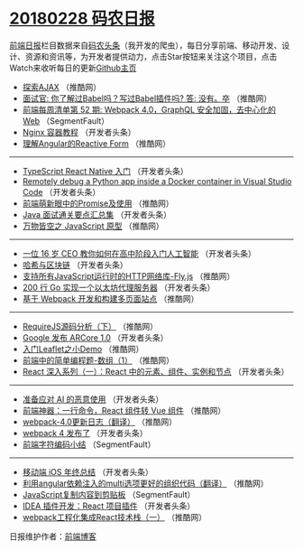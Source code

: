 # [20180228 码农日报](http://hao.caibaojian.com/date/2018/02/28)

[前端日报](http://caibaojian.com/c/news)栏目数据来自[码农头条](http://hao.caibaojian.com/)（我开发的爬虫），每日分享前端、移动开发、设计、资源和资讯等，为开发者提供动力，点击Star按钮来关注这个项目，点击Watch来收听每日的更新[Github主页](https://github.com/kujian/frontendDaily)
* [探索AJAX](http://hao.caibaojian.com/65878.html) （推酷网）
* [面试官: 你了解过Babel吗？写过Babel插件吗? 答: 没有。卒](http://hao.caibaojian.com/65874.html) （推酷网）
* [前端每周清单第 52 期: Webpack 4.0，GraphQL 安全加固，去中心化的 Web](http://hao.caibaojian.com/65816.html) （SegmentFault）
* [Nginx 容器教程](http://hao.caibaojian.com/65818.html) （开发者头条）
* [理解Angular的Reactive Form](http://hao.caibaojian.com/65877.html) （推酷网）

***
* [TypeScript React Native 入门](http://hao.caibaojian.com/65840.html) （开发者头条）
* [Remotely debug a Python app inside a Docker container in Visual Studio Code](http://hao.caibaojian.com/65839.html) （开发者头条）
* [前端萌新眼中的Promise及使用](http://hao.caibaojian.com/65867.html) （推酷网）
* [Java 面试通关要点汇总集](http://hao.caibaojian.com/65820.html) （开发者头条）
* [万物皆空之 JavaScript 原型](http://hao.caibaojian.com/65865.html) （推酷网）

***
* [一位 16 岁 CEO 教你如何在高中阶段入门人工智能](http://hao.caibaojian.com/65819.html) （开发者头条）
* [哈希与区块链](http://hao.caibaojian.com/65831.html) （开发者头条）
* [支持所有JavaScript运行时的HTTP网络库-Fly.js](http://hao.caibaojian.com/65870.html) （推酷网）
* [200 行 Go 实现一个以太坊代理服务器](http://hao.caibaojian.com/65825.html) （开发者头条）
* [基于 Webpack 开发和构建多页面站点](http://hao.caibaojian.com/65873.html) （推酷网）

***
* [RequireJS源码分析（下）](http://hao.caibaojian.com/65875.html) （推酷网）
* [Google 发布 ARCore 1.0](http://hao.caibaojian.com/65828.html) （开发者头条）
* [入门Leaflet之小Demo](http://hao.caibaojian.com/65876.html) （推酷网）
* [前端中的简单编程题-数组（1）](http://hao.caibaojian.com/65866.html) （推酷网）
* [React 深入系列（一）：React 中的元素、组件、实例和节点](http://hao.caibaojian.com/65829.html) （开发者头条）

***
* [准备应对 AI 的恶意使用](http://hao.caibaojian.com/65830.html) （开发者头条）
* [前端神器：一行命令，React 组件转 Vue 组件](http://hao.caibaojian.com/65858.html) （推酷网）
* [webpack-4.0更新日志（翻译）](http://hao.caibaojian.com/65859.html) （推酷网）
* [webpack 4 发布了](http://hao.caibaojian.com/65822.html) （开发者头条）
* [前端字符编码小结](http://hao.caibaojian.com/65811.html) （SegmentFault）

***
* [移动端 iOS 年终总结](http://hao.caibaojian.com/65823.html) （开发者头条）
* [利用angular依赖注入的multi选项更好的组织代码（翻译）](http://hao.caibaojian.com/65871.html) （推酷网）
* [JavaScript复制内容到剪贴板](http://hao.caibaojian.com/65812.html) （SegmentFault）
* [IDEA 插件开发：React 项目插件](http://hao.caibaojian.com/65824.html) （开发者头条）
* [webpack工程化集成React技术栈（一）](http://hao.caibaojian.com/65872.html) （推酷网）

日报维护作者：[前端博客](http://caibaojian.com/) 